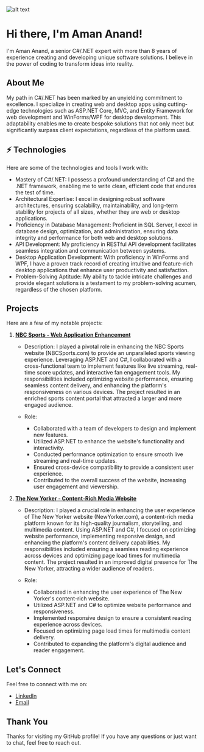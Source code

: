 ![alt text](https://miro.medium.com/v2/resize:fit:1358/1*GPogIQvhNHw3XLxh44rd1g.jpeg)

# Hi there, I'm Aman Anand!

I'm Aman Anand, a senior C#/.NET expert with more than 8 years of experience creating and developing unique software solutions. I believe in the power of coding to transform ideas into reality.

## About Me

My path in C#/.NET has been marked by an unyielding commitment to excellence. I specialize in creating web and desktop apps using cutting-edge technologies such as ASP.NET Core, MVC, and Entity Framework for web development and WinForms/WPF for desktop development. This adaptability enables me to create bespoke solutions that not only meet but significantly surpass client expectations, regardless of the platform used.


## ⚡ Technologies

Here are some of the technologies and tools I work with:

- Mastery of C#/.NET: I possess a profound understanding of C# and the .NET framework, enabling me to write clean, efficient code that endures the test of time.
- Architectural Expertise: I excel in designing robust software architectures, ensuring scalability, maintainability, and long-term stability for projects of all sizes, whether they are web or desktop applications.
- Proficiency in Database Management: Proficient in SQL Server, I excel in database design, optimization, and administration, ensuring data integrity and performance for both web and desktop solutions.
- API Development: My proficiency in RESTful API development facilitates seamless integration and communication between systems.
- Desktop Application Development: With proficiency in WinForms and WPF, I have a proven track record of creating intuitive and feature-rich desktop applications that enhance user productivity and satisfaction.
- Problem-Solving Aptitude: My ability to tackle intricate challenges and provide elegant solutions is a testament to my problem-solving acumen, regardless of the chosen platform.

## Projects

Here are a few of my notable projects:

1. **[NBC Sports - Web Application Enhancement](https://www.nbcsports.com/)**
   - Description: I played a pivotal role in enhancing the NBC Sports website (NBCSports.com) to provide an unparalleled sports viewing experience. Leveraging ASP.NET and C#, I collaborated with a cross-functional team to implement features like live streaming, real-time score updates, and interactive fan engagement tools. My responsibilities included optimizing website performance, ensuring seamless content delivery, and enhancing the platform's responsiveness on various devices. The project resulted in an enriched sports content portal that attracted a larger and more engaged audience.

   - Role: 
      - Collaborated with a team of developers to design and implement new features.
      - Utilized ASP.NET to enhance the website's functionality and interactivity.
      - Conducted performance optimization to ensure smooth live streaming and real-time updates.
      - Ensured cross-device compatibility to provide a consistent user experience.
      - Contributed to the overall success of the website, increasing user engagement and viewership.
   
2. **[The New Yorker - Content-Rich Media Website](https://www.newyorker.com/)**
   - Description: I played a crucial role in enhancing the user experience of The New Yorker website (NewYorker.com), a content-rich media platform known for its high-quality journalism, storytelling, and multimedia content. Using ASP.NET and C#, I focused on optimizing website performance, implementing responsive design, and enhancing the platform's content delivery capabilities. My responsibilities included ensuring a seamless reading experience across devices and optimizing page load times for multimedia content. The project resulted in an improved digital presence for The New Yorker, attracting a wider audience of readers.

   - Role: 
      - Collaborated in enhancing the user experience of The New Yorker's content-rich website.
      - Utilized ASP.NET and C# to optimize website performance and responsiveness.
      - Implemented responsive design to ensure a consistent reading experience across devices.
      - Focused on optimizing page load times for multimedia content delivery.
      - Contributed to expanding the platform's digital audience and reader engagement.

## Let's Connect

Feel free to connect with me on:

- [LinkedIn](https://www.linkedin.com/in/aman-anand-771a66293/)
- [Email](amannand.work@gmail.com)

## Thank You

Thanks for visiting my GitHub profile! If you have any questions or just want to chat, feel free to reach out.
